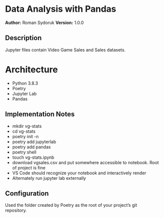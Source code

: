 # Data Analysis with Pandas
**Author:** Roman Sydoruk **Version:** 1.0.0

## Description

Jupyter files contain Video Game Sales and Sales datasets.

# Architecture

* Python 3.8.3
* Poetry
* Jupyter Lab
* Pandas

## Implementation Notes
* mkdir vg-stats
* cd vg-stats
* poetry init -n
* poetry add jupyterlab
* poetry add pandas
* poetry shell
* touch vg-stats.ipynb
* download vgsales.csv and put somewhere accessible to notebook. Root of project is fine
* VS Code should recognize your notebook and interactively render
* Alternately run jupyter lab externally

## Configuration
Used the folder created by Poetry as the root of your project’s git repository.